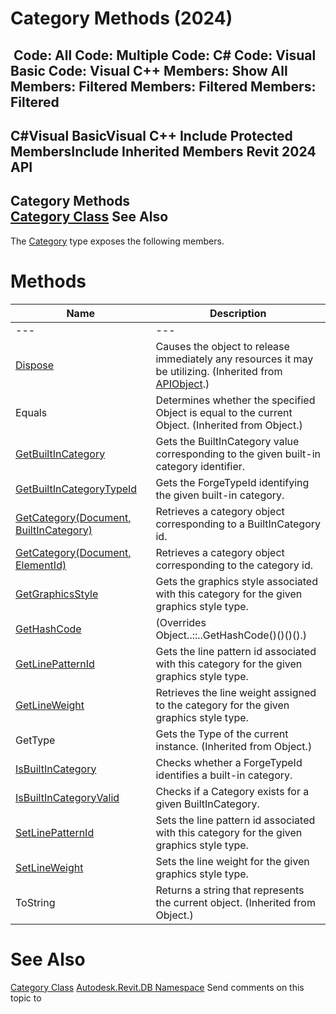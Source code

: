 # Category Methods (2024)

﻿
 Code: All Code: Multiple Code: C# Code: Visual Basic Code: Visual C++  Members: Show All Members: Filtered Members: Filtered Members: Filtered   
---  
C#Visual BasicVisual C++
Include Protected MembersInclude Inherited Members
Revit 2024 API  
---  
Category Methods  
[Category Class](d390ecf6-e5db-d7c1-d7f2-766c0686e975.md "Category Class") See Also  
---  
The [Category](d390ecf6-e5db-d7c1-d7f2-766c0686e975.md "Category Class") type exposes the following members.
# Methods
| Name | Description |
| --- | --- |
| --- | --- | --- |
| [Dispose](7c03212a-b587-1c89-3912-efea0d2619c5.md "Dispose Method") | Causes the object to release immediately any resources it may be utilizing. (Inherited from [APIObject](beb86ef5-39ad-3f0d-0cd9-0c929387a2bb.md "APIObject Class").) |
| Equals | Determines whether the specified Object is equal to the current Object. (Inherited from Object.) |
| [GetBuiltInCategory](7aa968aa-3c15-7937-c1e7-a899e35b4ee7.md "GetBuiltInCategory Method") | Gets the BuiltInCategory value corresponding to the given built-in category identifier. |
| [GetBuiltInCategoryTypeId](957321bd-0fea-ccc5-3fbb-f461df557f8d.md "GetBuiltInCategoryTypeId Method") | Gets the ForgeTypeId identifying the given built-in category. |
| [GetCategory(Document, BuiltInCategory)](c3334f01-3294-3214-8dbf-d4bb79bb54b1.md "GetCategory Method \(Document, BuiltInCategory\)") | Retrieves a category object corresponding to a BuiltInCategory id. |
| [GetCategory(Document, ElementId)](dd25c525-ef7c-5577-382c-587af3245df6.md "GetCategory Method \(Document, ElementId\)") | Retrieves a category object corresponding to the category id. |
| [GetGraphicsStyle](4ab5abd4-6ffc-0506-079f-c9b2596ff138.md "GetGraphicsStyle Method") | Gets the graphics style associated with this category for the given graphics style type. |
| [GetHashCode](422633b6-b8ad-dbc2-ff6e-b3a0c6f35e23.md "GetHashCode Method") | (Overrides Object..::..GetHashCode()()()().) |
| [GetLinePatternId](fb42b3c0-86d2-ae03-a5c0-7d499f78e67d.md "GetLinePatternId Method") | Gets the line pattern id associated with this category for the given graphics style type. |
| [GetLineWeight](5b25c3c6-3f83-95bf-b7c3-c868c431e0fa.md "GetLineWeight Method") | Retrieves the line weight assigned to the category for the given graphics style type. |
| GetType | Gets the Type of the current instance. (Inherited from Object.) |
| [IsBuiltInCategory](efbd8409-b82b-11d8-4b20-65ffc27b750e.md "IsBuiltInCategory Method") | Checks whether a ForgeTypeId identifies a built-in category. |
| [IsBuiltInCategoryValid](15f903ae-3cdf-52b0-4891-fa2d1002e481.md "IsBuiltInCategoryValid Method") | Checks if a Category exists for a given BuiltInCategory. |
| [SetLinePatternId](bc84b2b6-fdaf-5949-244c-8a75cc688ec3.md "SetLinePatternId Method") | Sets the line pattern id associated with this category for the given graphics style type. |
| [SetLineWeight](1a43c153-cbaf-f89b-d298-93c6ff7d0ae0.md "SetLineWeight Method") | Sets the line weight for the given graphics style type. |
| ToString | Returns a string that represents the current object. (Inherited from Object.) |

# See Also
[Category Class](d390ecf6-e5db-d7c1-d7f2-766c0686e975.md "Category Class")
[Autodesk.Revit.DB Namespace](87546ba7-461b-c646-cbb1-2cb8f5bff8b2.md "Autodesk.Revit.DB Namespace")
Send comments on this topic to 